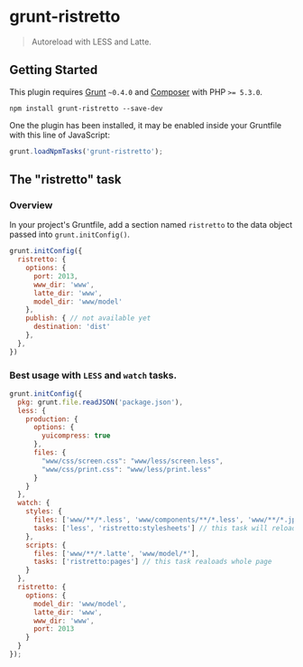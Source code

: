 # grunt-ristretto

> Autoreload with LESS and Latte.

## Getting Started
This plugin requires [Grunt](http://gruntjs.com/) `~0.4.0` and [Composer](http://getcomposer.org/) with PHP `>= 5.3.0`.

```shell
npm install grunt-ristretto --save-dev
```

One the plugin has been installed, it may be enabled inside your Gruntfile with this line of JavaScript:

```js
grunt.loadNpmTasks('grunt-ristretto');
```

## The "ristretto" task

### Overview
In your project's Gruntfile, add a section named `ristretto` to the data object passed into `grunt.initConfig()`.

```js
grunt.initConfig({
  ristretto: {
    options: {
      port: 2013,
      www_dir: 'www',
      latte_dir: 'www',
      model_dir: 'www/model'
    },
    publish: { // not available yet
      destination: 'dist'
    },
  },
})
```

### Best usage with `LESS` and `watch` tasks.

```js
grunt.initConfig({
  pkg: grunt.file.readJSON('package.json'),
  less: {
    production: {
      options: {
        yuicompress: true
      },
      files: {
        "www/css/screen.css": "www/less/screen.less",
        "www/css/print.css": "www/less/print.less"
      }
    }
  },
  watch: {
    styles: {
      files: ['www/**/*.less', 'www/components/**/*.less', 'www/**/*.jpg', 'www/**/*.png'],
      tasks: ['less', 'ristretto:stylesheets'] // this task will reload only stylesheets without realoading whole page
    },
    scripts: {
      files: ['www/**/*.latte', 'www/model/*'],
      tasks: ['ristretto:pages'] // this task realoads whole page
    }
  },
  ristretto: {
    options: {
      model_dir: 'www/model',
      latte_dir: 'www',
      www_dir: 'www',
      port: 2013
    }
  }
});
```